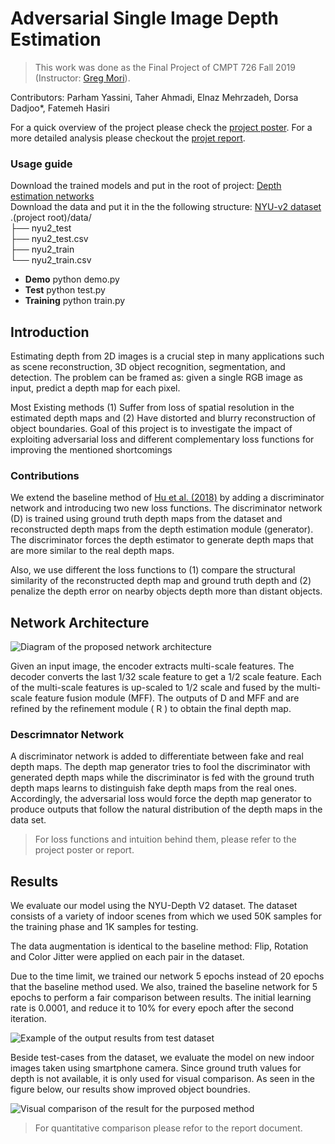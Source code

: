 # Adversarial Single Image Depth Estimation  

> This work was done as the Final Project of CMPT 726 Fall 2019 (Instructor: [Greg Mori](https://www.cs.sfu.ca/~mori/)).

Contributors:
Parham Yassini, Taher Ahmadi, Elnaz Mehrzadeh, Dorsa Dadjoo*, Fatemeh Hasiri

For a quick overview of the project please check the [project poster]().
For a more detailed analysis please checkout the [projet report]().
 
### Usage guide
Download the trained models and put in the root of project:
[Depth estimation networks](https://drive.google.com/file/d/1IJ8XvPOb3k-aEg0UX5Zp96sA-8C_PthB/view?usp=sharing) <br>
Download the data and put it in the the following structure:
[NYU-v2 dataset](https://drive.google.com/file/d/1WoOZOBpOWfmwe7bknWS5PMUCLBPFKTOw/view?usp=sharing) <br>
.(project root)/data/<br>
		├── nyu2_test<br>
		├── nyu2_test.csv<br>
		├── nyu2_train<br>
		└── nyu2_train.csv<br>

+ **Demo**
  python demo.py<br>
+ **Test**
  python test.py<br>
+ **Training**
  python train.py<br>

## Introduction
Estimating depth from 2D images is a crucial step in many applications such as scene reconstruction, 3D object recognition, segmentation, and detection. The problem can be framed as: given a single RGB image as input, predict a depth map for each pixel.

Most Existing methods (1) Suffer from loss of spatial resolution in the estimated depth maps and (2) Have distorted and blurry reconstruction of object boundaries. Goal of this project is to investigate the impact of exploiting adversarial loss and different complementary loss functions for improving the mentioned shortcomings

### Contributions 
We extend the baseline method of [Hu et al. (2018)](https://arxiv.org/pdf/1803.08673.pdf)  by adding a discriminator network and introducing two new loss functions. The discriminator network (D) is trained using ground truth depth maps from the dataset and reconstructed depth maps from the depth estimation module (generator). The discriminator forces the depth estimator to generate depth maps that are more similar to the real depth maps.

Also, we use different the loss functions to (1) compare the structural similarity of the reconstructed depth map and ground truth depth and (2) penalize the depth error on nearby objects depth more than distant objects.  

##  Network Architecture

![Diagram of the proposed network architecture](../docs/net-arch.png)

Given an input image, the encoder extracts multi-scale features. The decoder converts the last 1/32 scale feature to get a 1/2 scale feature. Each of the multi-scale features is up-scaled to 1/2 scale and fused by the multi-scale feature fusion module (MFF). The outputs of D and MFF and are refined by the refinement module ( R ) to obtain the final depth map. 

### Descrimnator Network
A discriminator network is added to differentiate between fake and real depth maps. The depth map generator tries to fool the discriminator with generated depth maps while the discriminator is fed with the ground truth depth maps learns to distinguish fake depth maps from the real ones. Accordingly, the adversarial loss would force the depth map generator to produce outputs that follow the natural distribution of the depth maps in the data set.

> For loss functions and intuition behind them, please refer to the project poster or report.
> 
## Results
We evaluate our model using the NYU-Depth V2 dataset. The dataset consists of a variety of indoor scenes from which we used 50K samples for the training phase and 1K samples for testing. 

The data augmentation is identical to the baseline method: Flip, Rotation and Color Jitter were applied on each pair in the dataset.

Due to the time limit, we trained our network 5 epochs instead of 20 epochs that the baseline method used. We also, trained the baseline network for 5 epochs to perform a fair comparison between results. The initial learning rate is 0.0001, and reduce it to 10% for every epoch after the second iteration.

![Example of the output results from test dataset](../docs/eval-example.png)

Beside test-cases from the dataset, we evaluate the model on new indoor images taken using smartphone camera. Since ground truth values for depth is not available, it is only used for visual comparison. As seen in the figure below, our results show improved object boundries.

![Visual comparison of the result for the purposed method](../docs/eval-visual.png)

> For quantitative comparison please refor to the report document.
